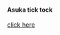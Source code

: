 <html>
 <body>
  <h4>Asuka tick tock</h4>
  <p>
   <a href="https://www.tiktok.com/@.asuka_gaming?_t=8m8XA8bznWP&_r=1"
     <button>click here</button>
   </p>
  </body>
 </html>
